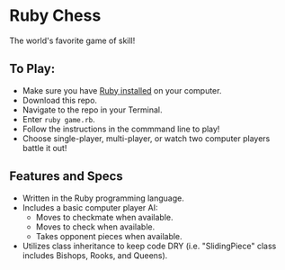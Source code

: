 # Ruby Chess
The world's favorite game of skill!

## To Play:
* Make sure you have [Ruby installed](https://github.com/postmodern/ruby-install) on your computer.
* Download this repo.
* Navigate to the repo in your Terminal.
* Enter ```ruby game.rb```.
* Follow the instructions in the commmand line to play!
* Choose single-player, multi-player, or watch two computer players battle it out!

## Features and Specs
* Written in the Ruby programming language.
* Includes a basic computer player AI:
    * Moves to checkmate when available.
    * Moves to check when available.
    * Takes opponent pieces when available.
* Utilizes class inheritance to keep code DRY (i.e. "SlidingPiece" class includes Bishops, Rooks, and Queens).
